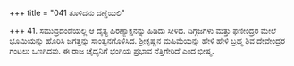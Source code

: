+++
title = "041 ತೂಳಿದನು ದಣ್ಡೆಯಲಿ"

+++
41. ಸಮುದ್ರದಂಡೆಯಲ್ಲಿ ಆ ದೈತ್ಯ ಹಿರಣ್ಯಾಕ್ಷನನ್ನು ಹಿಡಿದು ಸೀಳಿದ. ದಿಗ್ಗಜಗಳು ಮತ್ತು ಫಣೀಂದ್ರರ ಮೇಲೆ ಭೂಮಿಯನ್ನು ಹೊರಿಸಿ ಜಗತ್ತನ್ನು ಸಾಂತ್ವನಗೊಳಿಸಿದ. ಶ್ರೀಕೃಷ್ಣನ ಮಹಿಮೆಯನ್ನು ಹೇಳಿ ಹೇಳಿ ಬ್ರಹ್ಮ ಶಿವ ದೇವೇಂದ್ರರ ಗಂಟಲು ಒಣಗಿದವು. ಈ ರಾಜ ಚೈದ್ಯನಿಗೆ ಭಂಗಿಯ ಪ್ರಭಾವ ನೆತ್ತಿಗೇರಿದೆ ಎಂದ ಭೀಷ್ಮ.